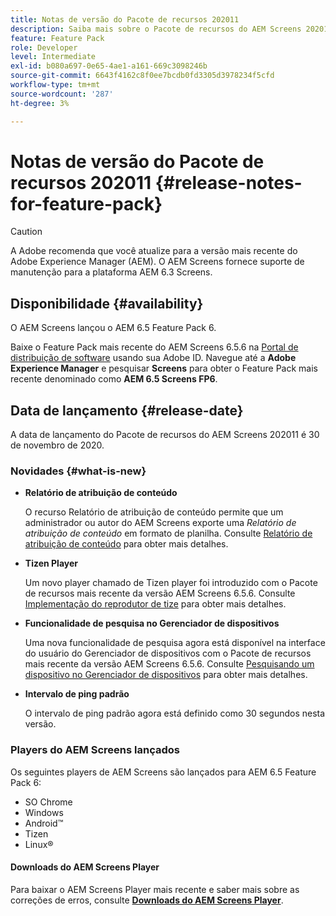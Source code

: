 ```yaml
---
title: Notas de versão do Pacote de recursos 202011
description: Saiba mais sobre o Pacote de recursos do AEM Screens 202011, lançado em 30 de novembro de 2020.
feature: Feature Pack
role: Developer
level: Intermediate
exl-id: b080a697-0e65-4ae1-a161-669c3098246b
source-git-commit: 6643f4162c8f0ee7bcdb0fd3305d3978234f5cfd
workflow-type: tm+mt
source-wordcount: '287'
ht-degree: 3%

---
```


# Notas de versão do Pacote de recursos 202011 {#release-notes-for-feature-pack}

>[!CAUTION]
>A Adobe recomenda que você atualize para a versão mais recente do Adobe Experience Manager (AEM). O AEM Screens fornece suporte de manutenção para a plataforma AEM 6.3 Screens.

## Disponibilidade {#availability}

O AEM Screens lançou o AEM 6.5 Feature Pack 6.

Baixe o Feature Pack mais recente do AEM Screens 6.5.6 na [Portal de distribuição de software](https://experience.adobe.com/#/downloads/content/software-distribution/br/aem.html) usando sua Adobe ID. Navegue até a **Adobe Experience Manager** e pesquisar **Screens** para obter o Feature Pack mais recente denominado como **AEM 6.5 Screens FP6**.

## Data de lançamento {#release-date}

A data de lançamento do Pacote de recursos do AEM Screens 202011 é 30 de novembro de 2020.

### Novidades {#what-is-new}

* **Relatório de atribuição de conteúdo**

  O recurso Relatório de atribuição de conteúdo permite que um administrador ou autor do AEM Screens exporte uma *Relatório de atribuição de conteúdo* em formato de planilha.
Consulte [Relatório de atribuição de conteúdo](/help/user-guide/content-assignment-report.md) para obter mais detalhes.


* **Tizen Player**

  Um novo player chamado de Tizen player foi introduzido com o Pacote de recursos mais recente da versão AEM Screens 6.5.6.
Consulte [Implementação do reprodutor de tize](/help/user-guide/tizen-player.md) para obter mais detalhes.

* **Funcionalidade de pesquisa no Gerenciador de dispositivos**

  Uma nova funcionalidade de pesquisa agora está disponível na interface do usuário do Gerenciador de dispositivos com o Pacote de recursos mais recente da versão AEM Screens 6.5.6.
Consulte [Pesquisando um dispositivo no Gerenciador de dispositivos](/help/user-guide/device-registration.md#search-device) para obter mais detalhes.

* **Intervalo de ping padrão**

  O intervalo de ping padrão agora está definido como 30 segundos nesta versão.

### Players do AEM Screens lançados

Os seguintes players de AEM Screens são lançados para AEM 6.5 Feature Pack 6:

* SO Chrome
* Windows
* Android™
* Tizen
* Linux®

#### Downloads do AEM Screens Player

Para baixar o AEM Screens Player mais recente e saber mais sobre as correções de erros, consulte **[Downloads do AEM Screens Player](https://download.macromedia.com/screens/index.html)**.
